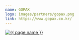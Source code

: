 ```yaml
---
name: GOPAX
logo: images/partners/gopax.png
link: https://www.gopax.co.kr/
---
```


<a class="sixteen wide mobile five wide tablet three wide computer column inverted partner-div" href="{{ page.link }}">
    <img src="{{ page.logo }}" alt="{{ page.name }}" class="ui large image">
</a>